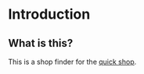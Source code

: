# Introduction

## What is this?

This is a shop finder for the [quick shop](https://github.com/Ghost-chu/QuickShop-Hikari).